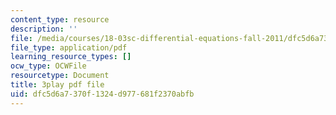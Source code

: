 ```yaml
---
content_type: resource
description: ''
file: /media/courses/18-03sc-differential-equations-fall-2011/dfc5d6a7370f1324d977681f2370abfb_XbiEUwVQqVM.pdf
file_type: application/pdf
learning_resource_types: []
ocw_type: OCWFile
resourcetype: Document
title: 3play pdf file
uid: dfc5d6a7-370f-1324-d977-681f2370abfb
---
```


